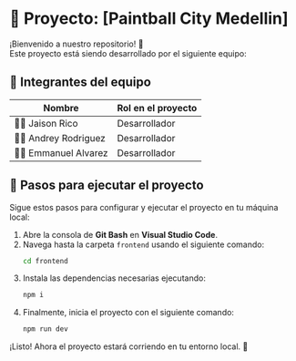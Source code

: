 # 🎯 Proyecto: [Paintball City Medellin]

¡Bienvenido a nuestro repositorio! 🚀  
Este proyecto está siendo desarrollado por el siguiente equipo:

## 👥 Integrantes del equipo
| Nombre               | Rol en el proyecto   
|----------------------|-------------------|
| 🧑‍💻 Jaison Rico       | Desarrollador     |
| 👩‍💻 Andrey Rodriguez  | Desarrollador     |
| 👩‍💻 Emmanuel Alvarez  | Desarrollador     |

## 🚀 Pasos para ejecutar el proyecto
Sigue estos pasos para configurar y ejecutar el proyecto en tu máquina local:

1. Abre la consola de **Git Bash** en **Visual Studio Code**.
2. Navega hasta la carpeta `frontend` usando el siguiente comando:
   ```sh
   cd frontend
   ```
3. Instala las dependencias necesarias ejecutando:
   ```sh
   npm i
   ```
4. Finalmente, inicia el proyecto con el siguiente comando:
   ```sh
   npm run dev
   ```

¡Listo! Ahora el proyecto estará corriendo en tu entorno local. 🎉

